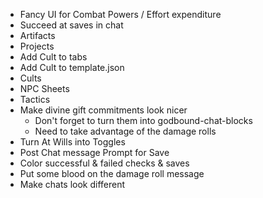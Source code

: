 * Fancy UI for Combat Powers / Effort expenditure
* Succeed at saves in chat
* Artifacts
* Projects
* Add Cult to tabs
* Add Cult to template.json
* Cults
* NPC Sheets
* Tactics
* Make divine gift commitments look nicer
  * Don't forget to turn them into godbound-chat-blocks
  * Need to take advantage of the damage rolls
* Turn At Wills into Toggles
* Post Chat message Prompt for Save
* Color successful & failed checks & saves
* Put some blood on the damage roll message
* Make chats look different
